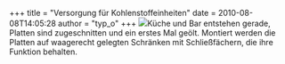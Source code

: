 +++
title = "Versorgung für Kohlenstoffeinheiten"
date = 2010-08-08T14:05:28
author = "typ_o"
+++
[![](https://flipdot.org/blog/uploads/bar.serendipityThumb.jpg)](https://flipdot.org/blog/uploads/bar.jpg)Küche
und Bar entstehen gerade, Platten sind zugeschnitten und ein erstes Mal
geölt. Montiert werden die Platten auf waagerecht gelegten Schränken mit
Schließfächern, die ihre Funktion behalten.
